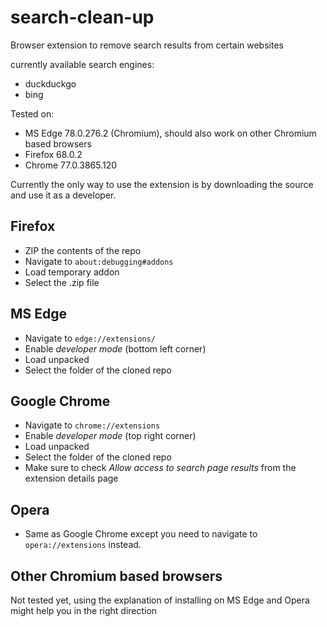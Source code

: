 # search-clean-up
Browser extension to remove search results from certain websites

currently available search engines:
- duckduckgo
- bing

Tested on:
- MS Edge 78.0.276.2 (Chromium), should also work on other Chromium based browsers
- Firefox 68.0.2
- Chrome 77.0.3865.120

Currently the only way to use the extension is by downloading the source and use it as a developer.
## Firefox
 - ZIP the contents of the repo
 - Navigate to ``about:debugging#addons``
 - Load temporary addon
 - Select the .zip file

## MS Edge
- Navigate to ``edge://extensions/``
- Enable _developer mode_ (bottom left corner)
- Load unpacked
- Select the folder of the cloned repo

## Google Chrome
- Navigate to ``chrome://extensions``
- Enable _developer mode_ (top right corner)
- Load unpacked
- Select the folder of the cloned repo
- Make sure to check _Allow access to search page results_ from the extension details page

## Opera
- Same as Google Chrome except you need to navigate to ``opera://extensions`` instead.

## Other Chromium based browsers
Not tested yet, using the explanation of installing on MS Edge and Opera might help you in the right direction
